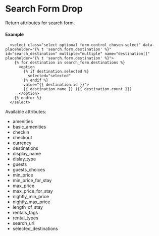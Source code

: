 # Search Form Drop

Return attributes for search form.

#### Example

~~~ liquid
  <select class="select optional form-control chosen-select" data-placeholder="{% t 'search.form.destination' %}" id="search_destination" multiple="multiple" name="destination[]" placeholder="{% t 'search.form.destination' %}">
    {% for destination in search_form.destinations %}
      <option
        {% if destination.selected %}
          selected="selected"
        {% endif %}
        value="{{ destination.id }}">
        {{ destination.name }} ({{ destination.count }})
      </option>
    {% endfor %}
  </select>
~~~

Available attributes:

* amenities
* basic_amenities
* checkin
* checkout
* currency
* destinations
* display_name
* dislay_type
* guests
* guests_choices
* min_price
* min_price_for_stay
* max_price
* max_price_for_stay
* nightly_min_price
* nightly_max_price
* length_of_stay
* rentals_tags
* rental_types
* search_url
* selected_destinations
